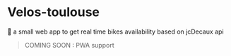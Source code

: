 # Velos-toulouse

🚵 a small web app to get real time bikes availability based on jcDecaux api

> COMING SOON : PWA support